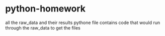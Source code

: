 # python-homework
all the raw_data and their results
pythone file contains code that would run through the raw_data to get the files

